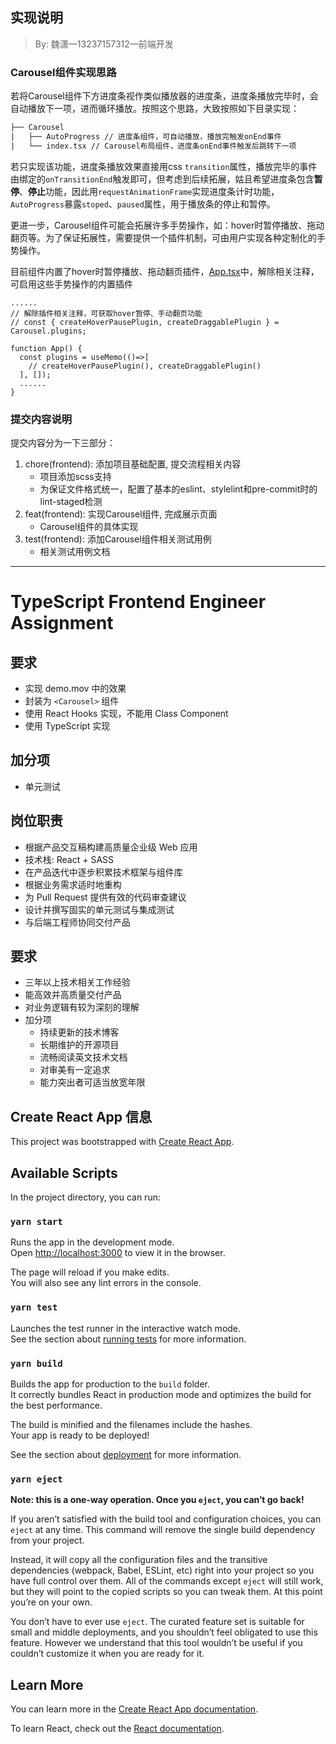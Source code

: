 ## 实现说明

> By: 魏潇—13237157312—前端开发

### Carousel组件实现思路

若将Carousel组件下方进度条视作类似播放器的进度条，进度条播放完毕时，会自动播放下一项，进而循环播放。按照这个思路，大致按照如下目录实现：

````txt
├── Carousel
|   ├── AutoProgress // 进度条组件，可自动播放，播放完触发onEnd事件
|   └── index.tsx // Carousel布局组件，进度条onEnd事件触发后跳转下一项
````

若只实现该功能，进度条播放效果直接用css `transition`属性，播放完毕的事件由绑定的`onTransitionEnd`触发即可，但考虑到后续拓展，姑且希望进度条包含**暂停**、**停止**功能，因此用`requestAnimationFrame`实现进度条计时功能，`AutoProgress`暴露`stoped`、`paused`属性，用于播放条的停止和暂停。

更进一步，Carousel组件可能会拓展许多手势操作，如：hover时暂停播放、拖动翻页等。为了保证拓展性，需要提供一个插件机制，可由用户实现各种定制化的手势操作。

目前组件内置了hover时暂停播放、拖动翻页插件，[App.tsx](https://github.com/goblin-pitcher/interview-assignments-dev-weixiao/blob/master/frontend/src/App.tsx#L32)中，解除相关注释，可启用这些手势操作的内置插件

````tsx
......
// 解除插件相关注释，可获取hover暂停、手动翻页功能
// const { createHoverPausePlugin, createDraggablePlugin } = Carousel.plugins;

function App() {
  const plugins = useMemo(()=>[
    // createHoverPausePlugin(), createDraggablePlugin()
  ], []);
  ......
}
````

### 提交内容说明

提交内容分为一下三部分：

1. chore(frontend): 添加项目基础配置, 提交流程相关内容
   + 项目添加scss支持
   + 为保证文件格式统一，配置了基本的eslint、stylelint和pre-commit时的lint-staged检测
2. feat(frontend): 实现Carousel组件, 完成展示页面
   + Carousel组件的具体实现
3. test(frontend): 添加Carousel组件相关测试用例
   + 相关测试用例文档

<hr />

# TypeScript Frontend Engineer Assignment

## 要求

- 实现 demo.mov 中的效果
- 封装为 `<Carousel>` 组件
- 使用 React Hooks 实现，不能用 Class Component
- 使用 TypeScript 实现

## 加分项

- 单元测试

## 岗位职责

- 根据产品交互稿构建⾼质量企业级 Web 应⽤
- 技术栈: React + SASS
- 在产品迭代中逐步积累技术框架与组件库
- 根据业务需求适时地重构
- 为 Pull Request 提供有效的代码审查建议
- 设计并撰写固实的单元测试与集成测试
- 与后端⼯程师协同交付产品

## 要求

- 三年以上技术相关工作经验
- 能高效并高质量交付产品
- 对业务逻辑有较为深刻的理解
- 加分项
  - 持续更新的技术博客
  - 长期维护的开源项目
  - 流畅阅读英文技术文档
  - 对审美有一定追求
  - 能力突出者可适当放宽年限

## Create React App 信息

This project was bootstrapped with [Create React App](https://github.com/facebook/create-react-app).

## Available Scripts

In the project directory, you can run:

### `yarn start`

Runs the app in the development mode.<br />
Open [http://localhost:3000](http://localhost:3000) to view it in the browser.

The page will reload if you make edits.<br />
You will also see any lint errors in the console.

### `yarn test`

Launches the test runner in the interactive watch mode.<br />
See the section about [running tests](https://facebook.github.io/create-react-app/docs/running-tests) for more information.

### `yarn build`

Builds the app for production to the `build` folder.<br />
It correctly bundles React in production mode and optimizes the build for the best performance.

The build is minified and the filenames include the hashes.<br />
Your app is ready to be deployed!

See the section about [deployment](https://facebook.github.io/create-react-app/docs/deployment) for more information.

### `yarn eject`

**Note: this is a one-way operation. Once you `eject`, you can’t go back!**

If you aren’t satisfied with the build tool and configuration choices, you can `eject` at any time. This command will remove the single build dependency from your project.

Instead, it will copy all the configuration files and the transitive dependencies (webpack, Babel, ESLint, etc) right into your project so you have full control over them. All of the commands except `eject` will still work, but they will point to the copied scripts so you can tweak them. At this point you’re on your own.

You don’t have to ever use `eject`. The curated feature set is suitable for small and middle deployments, and you shouldn’t feel obligated to use this feature. However we understand that this tool wouldn’t be useful if you couldn’t customize it when you are ready for it.

## Learn More

You can learn more in the [Create React App documentation](https://facebook.github.io/create-react-app/docs/getting-started).

To learn React, check out the [React documentation](https://reactjs.org/).
